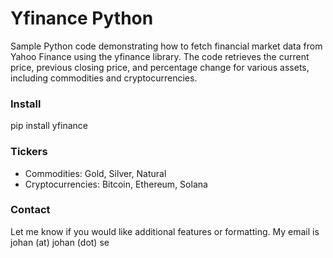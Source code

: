 # Yfinance Python
Sample Python code demonstrating how to fetch financial market data from Yahoo Finance using the yfinance library. The code retrieves the current price, previous closing price, and percentage change for various assets, including commodities and cryptocurrencies.

### Install
pip install yfinance

### Tickers
+ Commodities: Gold, Silver, Natural
+ Cryptocurrencies: Bitcoin, Ethereum, Solana

### Contact
Let me know if you would like additional features or formatting. My email is johan (at) johan (dot) se
